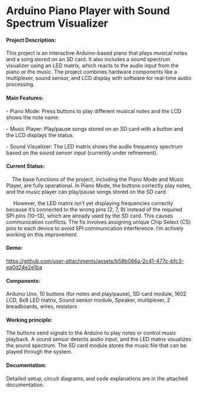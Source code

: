 # Arduino Piano Player with Sound Spectrum Visualizer

#### Project Description:
This project is an interactive Arduino-based piano that plays musical notes and a song stored on an SD card. It also includes a sound spectrum visualizer using an LED matrix, which reacts to the audio input from the piano or the music.  The project combines hardware components like a multiplexer, sound sensor, and LCD display with software for real-time audio processing.

#### Main Features:
\- Piano Mode: Press buttons to play different musical notes and the LCD shows the note name.

\- Music Player: Play/pause songs stored on an SD card with a button and the LCD displays the status.

\- Sound Visualizer: The LED matrix shows the audio frequency spectrum based on the sound sensor input (currently under refinement).

#### Current Status:
  &nbsp;&nbsp;&nbsp;&nbsp;The base functions of the project, including the Piano Mode and Music Player, are fully operational. In Piano Mode, the buttons correctly play notes, and the music player can play/pause songs stored on the SD card.
  
  &nbsp;&nbsp;&nbsp;&nbsp; However, the LED matrix isn’t yet displaying frequencies correctly because it’s connected to the wrong pins (2, 7, 8) instead of the required SPI pins (10–13), which are already used by the SD card. This causes communication conflicts. The fix involves assigning unique Chip Select (CS) pins to each device to avoid SPI communication interference. 
I’m actively working on this improvement.

#### Demo:


https://github.com/user-attachments/assets/b58b066a-2c41-477c-bfc3-ea0d24e2e1ba


#### Components:
Arduino Uno, 10 buttons (for notes and play/pause), SD card module, 1602 LCD, 8x8 LED matrix, Sound sensor module, Speaker, multiplexer, 2 breadboards, wires, resistors

#### Working principle:
The buttons send signals to the Arduino to play notes or control music playback.
A sound sensor detects audio input, and the LED matrix visualizes the sound spectrum.
The SD card module stores the music file that can be played through the system.

#### Documentation:
Detailed setup, circuit diagrams, and code explanations are in the attached documentation.
